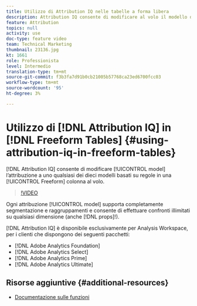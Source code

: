 ```yaml
---
title: Utilizzo di Attribution IQ nelle tabelle a forma libera
description: Attribution IQ consente di modificare al volo il modello di attribuzione con uno qualsiasi dei dieci modelli basati su regole su una colonna a forma libera.
feature: Attribution
topics: null
activity: use
doc-type: feature video
team: Technical Marketing
thumbnail: 23136.jpg
kt: 1661
role: Professionista
level: Intermedio
translation-type: tm+mt
source-git-commit: f3b3fa7d91b0cb21005b57768ca23ed6700fcc03
workflow-type: tm+mt
source-wordcount: '95'
ht-degree: 3%

---
```



# Utilizzo di [!DNL Attribution IQ] in [!DNL Freeform Tables] {#using-attribution-iq-in-freeform-tables}

[!DNL Attribution IQ] consente di modificare  [!UICONTROL model] l’attribuzione a uno qualsiasi dei dieci modelli basati su regole in una  [!UICONTROL Freeform] colonna al volo.

>[!VIDEO](https://video.tv.adobe.com/v/23136/?quality=12)

Ogni attribuzione [!UICONTROL model] supporta completamente segmentazione e raggruppamenti e consente di effettuare confronti illimitati su qualsiasi dimensione (anche [!DNL props]!).

[!DNL Attribution IQ] è disponibile esclusivamente per Analysis Workspace, per i clienti che dispongono dei seguenti pacchetti:

* [!DNL Adobe Analytics Foundation]
* [!DNL Adobe Analytics Select]
* [!DNL Adobe Analytics Prime]
* [!DNL Adobe Analytics Ultimate]

## Risorse aggiuntive {#additional-resources}

* [Documentazione sulle funzioni](https://marketing.adobe.com/resources/help/en_US/analytics/analysis-workspace/attribution.html)